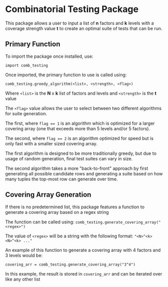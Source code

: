 # Combinatorial Testing Package
This package allows a user to input a list of **n** factors and **k** levels with a coverage strength value **t** to
create an optimal suite of tests that can be run.

## Primary Function

To import the package once installed, use:

`import comb_testing`

Once imported, the primary function to use is called using:

`comb_testing.greedy_algorithm(<list>, <strength>, <flag>)`

Where `<list>` is the **N** x **k** list of factors and levels and `<strength>` is the **t** value

The `<flag>` value allows the user to select between two different algorithms for suite generation. 

The first, where `flag == 1` is an algorithm which is optimized for a larger covering array (one that exceeds more than 5 levels and/or 5 factors). 

The second, where `flag == 2` is an algorithm optimized for speed but is only fast with a smaller sized covering array.

The first algorithm is designed to be more traditionally greedy, but due to usage of random generation, final test suites can vary in size.

The second algorithm takes a more "back-to-front" approach by first generating all possible candidate rows and generating a suite based on 
how many tuples the top-most row can generate over time. 

## Covering Array Generation

If there is no predetermined list, this package features a function to generate a covering array based on a regex string

The function can be called using:
`comb_testing.generate_covering_array("<regex>")`

The value of `<regex>` will be a string with the following format: `"<N>^<k> <N>^<k> ..."`

An example of this function to generate a covering array with 4 factors and 3 levels would be:

`covering_arr = comb_testing.generate_covering_array("3^4")`

In this example, the result is stored in `covering_arr` and can be iterated over like any other list